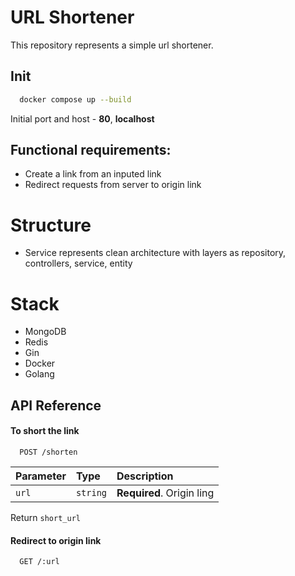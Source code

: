 # URL Shortener

This repository represents a simple url shortener.

## Init

```sh
  docker compose up --build
```

Initial port and host - __80__, __localhost__

## Functional requirements:
  - Create a link from an inputed link
  - Redirect requests from server to origin link

# Structure

  - Service represents clean architecture with layers as repository, controllers, service, entity

# Stack
  - MongoDB
  - Redis
  - Gin
  - Docker
  - Golang

## API Reference

#### To short the link

```http
  POST /shorten
```

| Parameter  | Type     | Description                        |
| :--------- | :------- | :--------------------------------- |
| `url`    | `string` | **Required**. Origin ling    |


Return `short_url`

#### Redirect to origin link

```http
  GET /:url
```
